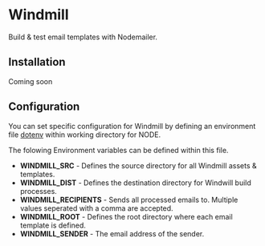 # Windmill
Build & test email templates with Nodemailer.

## Installation
Coming soon

## Configuration
You can set specific configuration for Windmill by defining an environment file
[dotenv](https://www.npmjs.com/package/dotenv) within working directory for NODE.

The folowing Environment variables can be defined within this file.

- **WINDMILL_SRC** - Defines the source directory for all Windmill assets & templates.
- **WINDMILL_DIST** - Defines the destination directory for Windwill build processes.
- **WINDMILL_RECIPIENTS** - Sends all processed emails to. Multiple values seperated with a comma are accepted.
- **WINDMILL_ROOT** - Defines the root directory where each email template is defined.
- **WINDMILL_SENDER** - The email address of the sender.

